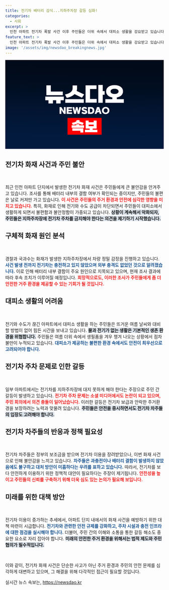 ```yaml
---
title: 전기차 배터리 감식...지하주차장 갈등 심화!
categories:
  - 사회
excerpt: >
  인천 아파트 전기차 폭발 사건 이후 주민들은 더위 속에서 대피소 생활을 강요받고 있습니다. 전기차 주차 금지 논란이 일어나며 갈등이 고조되고 있는 상황! 과연 해결책은 있는 걸까요? 클릭해 자세한 소식을 확인하세요!
feature_text: >
  인천 아파트 전기차 폭발 사건 이후 주민들은 더위 속에서 대피소 생활을 강요받고 있습니다. 전기차 주차 금지 논란이 일어나며 갈등이 고조되고 있는 상황! 과연 해결책은 있는 걸까요? 클릭해 자세한 소식을 확인하세요!
image: '/assets/img/newsdao_breakingnews.jpg'
---
```


<p><img src="/assets/img/newsdao_breakingnews.jpg" alt="koreaapp 속보" /></p>

<h2 data-ke-size="size26">전기차 화재 사건과 주민 불안</h2>

<p data-ke-size="size16">&nbsp;</p>

<p data-ke-size="size16">최근 인천 아파트 단지에서 발생한 전기차 화재 사건은 주민들에게 큰 불안감을 안겨주고 있습니다. 조사를 통해 배터리 내부의 결함 여부가 확인되는 중이지만, 주민들의 불편은 날로 커져만 가고 있습니다. <b><span style="color: #ee2323;">이 사건은 주민들의 주거 환경과 안전에 심각한 영향을 미치고 있습니다.</span></b> 특히, 화재로 인해 전기와 수도 공급이 차단되면서 주민들이 대피소에서 생활하게 되면서 불편함과 불안정함이 가중되고 있습니다. <b><span style="background-color: #21538527;">상황이 계속해서 악화되자, 주민들은 지하주차장에 전기차 주차를 금지해야 한다는 의견을 제기하기 시작했습니다.</span></b></p>

<h2 data-ke-size="size26">구체적 화재 원인 분석</h2>

<p data-ke-size="size16">&nbsp;</p>

<p data-ke-size="size16">경찰과 국과수는 화재가 발생한 지하주차장에서 차량 정밀 감정을 진행하고 있습니다. <b><span style="color: #1a5490;">사건 발생 전까지 전기차는 충전하고 있지 않았으며 외부 충격도 없었던 것으로 알려졌습니다.</span></b> 이로 인해 배터리 내부 결함이 주요 원인으로 지목되고 있으며, 현재 조사 결과에 따라 후속 조치가 이루어질 예정입니다. <b><span style="color: #ee2323;">희망적으로도, 이러한 조사가 주민들에게 좀 더 안전한 거주 환경을 제공할 수 있는 기회가 될 것입니다.</span></b></p>

<h2 data-ke-size="size26">대피소 생활의 어려움</h2>

<p data-ke-size="size16">&nbsp;</p>

<p data-ke-size="size16">전기와 수도가 끊긴 아파트에서 대피소 생활을 하는 주민들은 뜨거운 여름 날씨와 대비할 방법이 없어 힘든 시간을 보내고 있습니다. <b><span style="background-color: #21538527;">물과 전기가 없는 생활은 기본적인 생존 환경을 위협합니다.</span></b> 주민들은 여름 더위 속에서 생필품을 겨우 챙겨 나오는 상황에서 점차 불만이 누적되고 있습니다. <b><span style="color: #1a5490;">대피소가 제공하는 불편한 환경 속에서도 안전이 최우선으로 고려되어야 합니다.</span></b></p>

<h2 data-ke-size="size26">전기차 주차 문제로 인한 갈등</h2>

<p data-ke-size="size16">&nbsp;</p>

<p data-ke-size="size16">일부 아파트에서는 전기차를 지하주차장에 대지 못하게 해야 한다는 주장으로 주민 간 갈등이 발생하고 있습니다. <b><span style="color: #ee2323;">전기차 주차 문제는 소셜 미디어에서도 논란이 되고 있으며, 주민 회의에서 의견 충돌이 일어났습니다.</span></b> 이러한 갈등은 전기차 보급과 안락한 주거환경을 보장하려는 노력과 맞물려 있습니다. <b><span style="background-color: #21538527;">주민들은 안전을 중시하면서도 전기차 차주들의 입장도 고려해야 합니다.</span></b></p>

<h2 data-ke-size="size26">전기차 차주들의 반응과 정책 필요성</h2>

<p data-ke-size="size16">&nbsp;</p>

<p data-ke-size="size16">전기차 차주들은 정부의 보조금을 받으며 전기차 이용을 장려받았으나, 이번 화재 사건으로 인해 불안감을 느끼고 있습니다. <b><span style="color: #1a5490;">차주들은 과충전이나 배터리 결함이 발생하지 않았음에도 불구하고 대처 방안이 미흡하다는 우려를 표하고 있습니다.</span></b> 따라서, 전기차를 보다 안전하게 이용하기 위한 정책적 대안이 필요하다는 주장이 제기됩니다. <b><span style="color: #ee2323;">안전성을 높이고 주민들의 신뢰를 구축하기 위해 더욱 심도 있는 논의가 필요해 보입니다.</span></b></p>

<h2 data-ke-size="size26">미래를 위한 대책 방안</h2>

<p data-ke-size="size16">&nbsp;</p>

<p data-ke-size="size16">전기차 이용이 증가하는 추세에서, 아파트 단지 내에서의 화재 사건을 예방하기 위한 대책 마련이 시급합니다. <b><span style="color: #1a5490;">전기차와 관련한 안전 규제를 강화하고, 주차 시설과 충전 인프라에 대한 점검을 실시해야 합니다.</span></b> 더불어, 주민 간의 이해와 소통을 통한 갈등 해소도 중요한 요소로 자리 잡아야 합니다. <b><span style="background-color: #21538527;">미래의 안전한 주거 환경을 위해서는 법적 제도와 주민 협의가 필수적입니다.</span></b></p>

<p data-ke-size="size16">&nbsp;</p>

<p data-ke-size="size16">이와 같이, 전기차 화재 사건은 단순한 사고가 아닌 주거 환경과 주민의 안전 문제를 심각하게 대변하고 있으며, 그 해결을 위해 다각적인 접근이 필요할 것입니다. </p>
실시간 뉴스 속보는, <a href="https://newsdao.kr" rel="dofollow">https://newsdao.kr</a>


